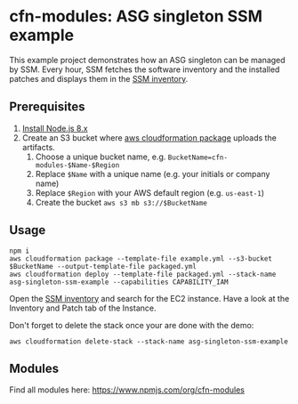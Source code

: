 # cfn-modules: ASG singleton SSM example

This example project demonstrates how an ASG singleton can be managed by SSM. Every hour, SSM fetches the software inventory and the installed patches and displays them in the [SSM inventory](https://console.aws.amazon.com/systems-manager/inventory).

## Prerequisites

1. [Install Node.js 8.x](https://nodejs.org/)
2. Create an S3 bucket where [aws cloudformation package](https://docs.aws.amazon.com/cli/latest/reference/cloudformation/package.html) uploads the artifacts.
    1. Choose a unique bucket name, e.g. `BucketName=cfn-modules-$Name-$Region`
    2. Replace `$Name` with a unique name (e.g. your initials or company name)
    3. Replace `$Region` with your AWS default region (e.g. `us-east-1`)
    4. Create the bucket `aws s3 mb s3://$BucketName`

## Usage

```
npm i
aws cloudformation package --template-file example.yml --s3-bucket $BucketName --output-template-file packaged.yml
aws cloudformation deploy --template-file packaged.yml --stack-name asg-singleton-ssm-example --capabilities CAPABILITY_IAM
```

Open the [SSM inventory](https://console.aws.amazon.com/systems-manager/inventory) and search for the EC2 instance. Have a look at the Inventory and Patch tab of the Instance.

Don't forget to delete the stack once your are done with the demo:

```
aws cloudformation delete-stack --stack-name asg-singleton-ssm-example
```

## Modules

Find all modules here: https://www.npmjs.com/org/cfn-modules
